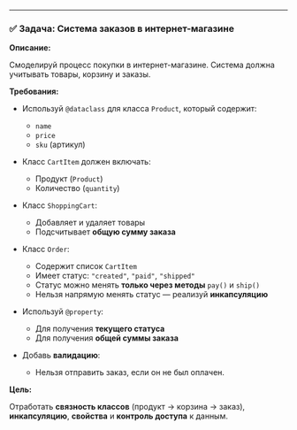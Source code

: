 ---

### ✅ Задача: **Система заказов в интернет-магазине**

**Описание:**

Смоделируй процесс покупки в интернет-магазине. Система должна учитывать товары, корзину и заказы.

**Требования:**

- Используй `@dataclass` для класса `Product`, который содержит:
  - `name`
  - `price`
  - `sku` (артикул)

- Класс `CartItem` должен включать:
  - Продукт (`Product`)
  - Количество (`quantity`)

- Класс `ShoppingCart`:
  - Добавляет и удаляет товары
  - Подсчитывает **общую сумму заказа**

- Класс `Order`:
  - Содержит список `CartItem`
  - Имеет статус: `"created"`, `"paid"`, `"shipped"`
  - Статус можно менять **только через методы** `pay()` и `ship()`
  - Нельзя напрямую менять статус — реализуй **инкапсуляцию**

- Используй `@property`:
  - Для получения **текущего статуса**
  - Для получения **общей суммы заказа**

- Добавь **валидацию**:
  - Нельзя отправить заказ, если он не был оплачен.

**Цель:**

Отработать **связность классов** (продукт → корзина → заказ), **инкапсуляцию**, **свойства** и **контроль доступа** к данным.
